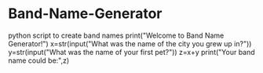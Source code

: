 # Band-Name-Generator
python script to create band names
print("Welcome to Band Name Generator!")
x=str(input("What was the name of the city you grew up in?"))
y=str(input("What was the name of your first pet?"))
z=x+y
print("Your band name could be:",z)
